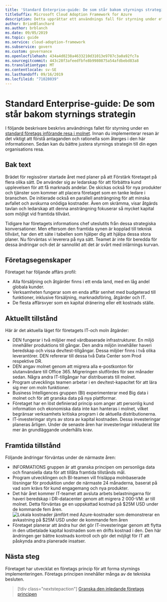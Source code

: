 ```yaml
---
title: 'Standard Enterprise-guide: De som står bakom styrnings strategin'
titleSuffix: Microsoft Cloud Adoption Framework for Azure
description: Detta upprättar ett användnings fall för styrning under ett standard företags moln införande resa.
author: BrianBlanchard
ms.author: brblanch
ms.date: 09/05/2019
ms.topic: guide
ms.service: cloud-adoption-framework
ms.subservice: govern
ms.custom: governance
ms.openlocfilehash: 434a4d0238a4633210d31013e9787c3a0a92fc7a
ms.sourcegitcommit: 443c28f3afeedfbfe8b9980875a54afdbebd83a8
ms.translationtype: MT
ms.contentlocale: sv-SE
ms.lasthandoff: 09/16/2019
ms.locfileid: "71028039"
---
```

# <a name="standard-enterprise-guide-the-narrative-behind-the-governance-strategy"></a>Standard Enterprise-guide: De som står bakom styrnings strategin

I följande beskrivare beskrivs användnings fallet för styrning under en [standard företags införande resa i molnet](./index.md). Innan du implementerar resan är det viktigt att förstå antaganden och rationella som återges i den här informationen. Sedan kan du bättre justera styrnings strategin till din egen organisations resa.

## <a name="back-story"></a>Bak text

Brädet för regissörer startade året med planer på att Förstärk företaget på flera olika sätt. De använder sig av ledarskap för att förbättra kund upplevelsen för att få marknads andelar. De skickas också för nya produkter och tjänster som kommer att placera företaget som en tanke ledare i branschen. De initierade också en parallell ansträngning för att minska avfallet och avskurna onödiga kostnader. Även om skrämma, visar åtgärds tavlan och ledarskap att denna ansträngning fokuserar så mycket kapital som möjligt vid framtida tillväxt.

Tidigare har företagets informations chef uteslutits från dessa strategiska konversationer. Men eftersom den framtida synen är kopplad till teknisk tillväxt, har den ett säte i tabellen som hjälper dig att hjälpa dessa stora planer. Nu förväntas vi leverera på nya sätt. Teamet är inte för beredda för dessa ändringar och det är sannolikt att det är svårt med inlärnings kurvan.

## <a name="business-characteristics"></a>Företagsegenskaper

Företaget har följande affärs profil:

- Alla försäljning och åtgärder finns i ett enda land, med en låg andel globala kunder.
- Verksamheten fungerar som en enda affär senhet med budgeterad till funktioner, inklusive försäljning, marknadsföring, åtgärder och IT.
- De flesta affärsvyer som en kapital dränering eller ett kostnads ställe.

## <a name="current-state"></a>Aktuellt tillstånd

Här är det aktuella läget för företagets IT-och moln åtgärder:

- DEN fungerar i två miljöer med värdbaserade infrastrukturer. En miljö innehåller produktions till gångar. Den andra miljön innehåller haveri beredskap och vissa dev/test-tillgångar. Dessa miljöer finns i två olika leverantörer. DEN refererar till dessa två Data Center som Prod respektive DR.
- DEN angav molnet genom att migrera alla e-postkonton för slutanvändare till Office 365. Migreringen slutfördes för sex månader sedan. Några andra IT-tillgångar har distribuerats till molnet.
- Program utvecklings teamen arbetar i en dev/test-kapacitet för att lära sig mer om moln funktioner.
- Business Intelligences gruppen (BI) experimenterar med Big data i molnet och för att granska data på nya plattformar.
- Företaget har en löst definierad princip som anger att personlig kund information och ekonomiska data inte kan hanteras i molnet, vilket begränsar verksamhets kritiska program i de aktuella distributionerna.
- IT-investeringar styrs av stora av kapital kostnaden. Dessa investeringar planeras årligen. Under de senaste åren har investeringar inkluderat lite mer än grundläggande underhålls krav.

## <a name="future-state"></a>Framtida tillstånd

Följande ändringar förväntas under de närmaste åren:

- INFORMATIONS gruppen är att granska principen om personliga data och finansiella data för att tillåta framtida tillstånds mål.
- Program utvecklingen och BI-teamen vill frisläppa molnbaserade lösningar för produktion under de närmaste 24 månaderna, baserat på vad som krävs för kund engagemang och nya produkter.
- Det här året kommer IT-teamet att avsluta arbets belastningarna för haveri beredskap i DR-datacenter genom att migrera 2 000-VM: ar till molnet. Detta förväntas ge en uppskattad kostnad på $25M USD under de kommande fem åren.
    ![Lokala kostnader jämfört med Azure-kostnader som demonstrerar en avkastning på $25M USD under de kommande fem åren](../../../_images/govern/calculator-small-to-medium-enterprise.png)
- Företaget planerar att ändra hur det gör IT-investeringar genom att flytta in den utbetalade kapital kostnaden som en drifts kostnad i den. Den här ändringen ger bättre kostnads kontroll och gör det möjligt för IT att påskynda andra planerade insatser.

## <a name="next-steps"></a>Nästa steg

Företaget har utvecklat en företags princip för att forma styrnings implementeringen. Företags principen innehåller många av de tekniska besluten.

> [!div class="nextstepaction"]
> [Granska den inledande företags principen](./initial-corporate-policy.md)
